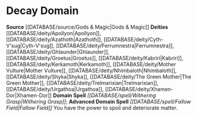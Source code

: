 ﻿---
advanced_domain_spell: '[[DATABASE/spell/Fallow Field|Fallow Field]]'
deity:
- '[[DATABASE/deity/Apollyon|Apollyon]]'
- '[[DATABASE/deity/Azathoth|Azathoth]]'
- '[[DATABASE/deity/Cyth-V''sug|Cyth-V''sug]]'
- '[[DATABASE/deity/Ferrumnestra|Ferrumnestra]]'
- '[[DATABASE/deity/Ghlaunder|Ghlaunder]]'
- '[[DATABASE/deity/Groetus|Groetus]]'
- '[[DATABASE/deity/Kabriri|Kabriri]]'
- '[[DATABASE/deity/Kerkamoth|Kerkamoth]]'
- '[[DATABASE/deity/Mother Vulture|Mother Vulture]]'
- '[[DATABASE/deity/Nhimbaloth|Nhimbaloth]]'
- '[[DATABASE/deity/Shyka|Shyka]]'
- '[[DATABASE/deity/The Green Mother|The Green Mother]]'
- '[[DATABASE/deity/Trelmarixian|Trelmarixian]]'
- '[[DATABASE/deity/Urgathoa|Urgathoa]]'
- '[[DATABASE/deity/Xhamen-Dor|Xhamen-Dor]]'
domain:
- '[[DATABASE/domain/Decay Domain|Decay]]'
domain_spell: '[[DATABASE/spell/Withering Grasp|Withering Grasp]]'
id: '42'
name: Decay Domain
rarity: Common
source: '[[DATABASE/source/Gods & Magic|Gods & Magic]]'
type: Domain

---
# Decay Domain

**Source** [[DATABASE/source/Gods & Magic|Gods & Magic]] 
**Deities** [[DATABASE/deity/Apollyon|Apollyon]], [[DATABASE/deity/Azathoth|Azathoth]], [[DATABASE/deity/Cyth-V'sug|Cyth-V'sug]], [[DATABASE/deity/Ferrumnestra|Ferrumnestra]], [[DATABASE/deity/Ghlaunder|Ghlaunder]], [[DATABASE/deity/Groetus|Groetus]], [[DATABASE/deity/Kabriri|Kabriri]], [[DATABASE/deity/Kerkamoth|Kerkamoth]], [[DATABASE/deity/Mother Vulture|Mother Vulture]], [[DATABASE/deity/Nhimbaloth|Nhimbaloth]], [[DATABASE/deity/Shyka|Shyka]], [[DATABASE/deity/The Green Mother|The Green Mother]], [[DATABASE/deity/Trelmarixian|Trelmarixian]], [[DATABASE/deity/Urgathoa|Urgathoa]], [[DATABASE/deity/Xhamen-Dor|Xhamen-Dor]]
**Domain Spell** _[[DATABASE/spell/Withering Grasp|Withering Grasp]]_; **Advanced Domain Spell** _[[DATABASE/spell/Fallow Field|Fallow Field]]_
You have the power to spoil and deteriorate matter.
